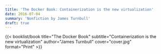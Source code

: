 ```yaml
---
title: 'The Docker Book: Containerization is the new virtualization'
date: 2016-07-04
summary: 'Nonfiction by James Turnbull'
draft: true
---
```


{{< booklist/book
title="The Docker Book"
subtitle="Containerization is the new virtualization"
author="James Turnbull"
cover="cover.jpg"
format="Print" >}}
